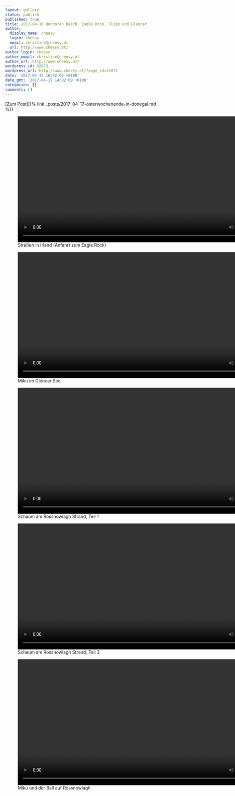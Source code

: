 ```yaml
---
layout: gallery
status: publish
published: true
title: 2017-04-16 Bundoran Beach, Eagle Rock, Sligo und Glencar
author:
  display_name: cheesy
  login: cheesy
  email: christine@cheesy.at
  url: http://www.cheesy.at/
author_login: cheesy
author_email: christine@cheesy.at
author_url: http://www.cheesy.at/
wordpress_id: 32873
wordpress_url: http://www.cheesy.at/?page_id=32873
date: '2017-04-17 16:02:09 +0100'
date_gmt: '2017-04-17 14:02:09 +0100'
categories: []
comments: []
---
```


[Zum Post]({% link _posts/2017-04-17-osterwochenende-in-donegal.md %})

<figure>
<video controls width="800" src="{% link download/Videos/Eagle-Rock.mp4 %}"></video>
<figcaption>Straßen in Irland (Anfahrt zum Eagle Rock)</figcaption>
</figure>


<figure>
<video controls width="800" src="{% link download/Videos/Glencar.mp4 %}"></video>
<figcaption>Miku im Glencar See</figcaption>
</figure>


<figure>
<video controls width="800" src="{% link download/Videos/Foam-in-Rossnowlagh1.mp4 %}"></video>
<figcaption>Schaum am Rossnowlagh Strand, Teil 1</figcaption>
</figure>


<figure>
<video controls width="800" src="{% link download/Videos/Foam-in-Rossnowlagh2.mp4 %}"></video>
<figcaption>Schaum am Rossnowlagh Strand, Teil 2</figcaption>
</figure>


<figure>
<video controls width="800" src="{% link download/Videos/Rossnowlagh-Ball1.mp4 %}"></video>
<figcaption>Miku und der Ball auf Rossnowlagh</figcaption>
</figure>
